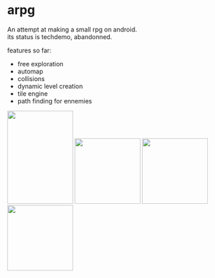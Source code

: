 # arpg

An attempt at making a small rpg on android.   
its status is techdemo, abandonned.   

features so far: 
- free exploration
- automap
- collisions
- dynamic level creation
- tile engine
- path finding for ennemies 
   
<img src="https://github.com/nsklaus/arpg/blob/master/screenshots/arpgNewHud1.png?raw=true" width="150" height="213">
<img src="https://github.com/nsklaus/arpg/blob/master/screenshots/invscreen3.png?raw=true" width="150">
<img src="https://github.com/nsklaus/arpg/blob/master/screenshots/mapscreen3.png?raw=true" width="150">
<img src="https://github.com/nsklaus/arpg/blob/master/screenshots/titlescreen.png?raw=true" width="150">
   
   
